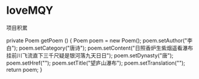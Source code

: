 # loveMQY
项目积累

private Poem getPoem () {
        Poem poem = new Poem();
        poem.setAuthor("李白");
        poem.setCategory("唐诗");
        poem.setContent("日照香炉生紫烟遥看瀑布挂前川飞流直下三千尺疑是银河落九天日日");
        poem.setDynasty("唐");
        poem.setHref("");
        poem.setTitle("望庐山瀑布");
        poem.setTranslation("");
        return poem;
    }
